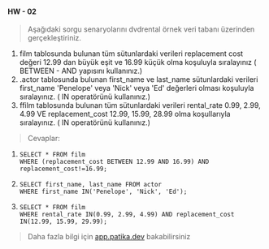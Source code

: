 #### HW - 02

> Aşağıdaki sorgu senaryolarını dvdrental örnek veri tabanı üzerinden gerçekleştiriniz.

1. film tablosunda bulunan tüm sütunlardaki verileri replacement cost değeri 12.99 dan büyük eşit ve 16.99 küçük olma koşuluyla sıralayınız ( BETWEEN - AND yapısını kullanınız.)
2. .actor tablosunda bulunan first_name ve last_name sütunlardaki verileri first_name 'Penelope' veya 'Nick' veya 'Ed' değerleri olması koşuluyla sıralayınız. ( IN operatörünü kullanınız.)
3. ffilm tablosunda bulunan tüm sütunlardaki verileri rental_rate 0.99, 2.99, 4.99 VE replacement_cost 12.99, 15.99, 28.99 olma koşullarıyla sıralayınız. ( IN operatörünü kullanınız.)

> Cevaplar:

1. ```
   SELECT * FROM film
   WHERE (replacement_cost BETWEEN 12.99 AND 16.99) AND replacement_cost!=16.99;
   ```
2. ```
   SELECT first_name, last_name FROM actor
   WHERE first_name IN('Penelope', 'Nick', 'Ed');
   ```
3. ```
   SELECT * FROM film
   WHERE rental_rate IN(0.99, 2.99, 4.99) AND replacement_cost IN(12.99, 15.99, 29.99);
   ```

> Daha fazla bilgi için [app.patika.dev](https://app.patika.dev/courses/sql/Odev1) bakabilirsiniz